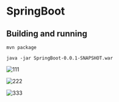 # SpringBoot 

## Building and running

	mvn package

	java -jar SpringBoot-0.0.1-SNAPSHOT.war 
	


![111](https://user-images.githubusercontent.com/15135199/55684441-acb2fb00-5974-11e9-843d-1b0e664992df.PNG)


![222](https://user-images.githubusercontent.com/15135199/55684488-4a0e2f00-5975-11e9-9968-2a0399ebe027.PNG)


![333](https://user-images.githubusercontent.com/15135199/55687043-a764a900-5992-11e9-9deb-178e8164df76.PNG)